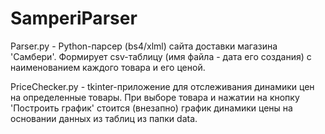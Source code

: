 # SamperiParser

Parser.py - Python-парсер (bs4/xlml) сайта доставки магазина 'Самбери'. Формирует csv-таблицу (имя файла - дата его создания) с наименованием каждого товара и его ценой.

PriceChecker.py - tkinter-приложение для отслеживания динамики цен на определенные товары. 
При выборе товара и нажатии на кнопку 'Построить график' стоится (внезапно) график динамики цены на основании данных из таблиц из папки data.
